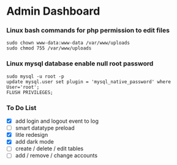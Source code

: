 # Admin Dashboard
### Linux bash commands for php permission to edit files
```
sudo chown www-data:www-data /var/www/uploads
sudo chmod 755 /var/www/uploads
```

### Linux mysql database enable null root password
```
sudo mysql -u root -p
update mysql.user set plugin = 'mysql_native_password' where User='root';
FLUSH PRIVILEGES;
```

### To Do List
- [x] add login and logout event to log
- [ ] smart datatype preload
- [x] litle redesign
- [x] add dark mode
- [ ] create / delete / edit tables
- [ ] add / remove / change  accounts
